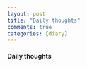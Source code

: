 ```yaml
---
layout: post
title: "Daily thoughts"
comments: true
categories: [diary]
---
```


#### Daily thoughts 
